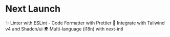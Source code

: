 # Next Launch

✨ Linter with ESLint - Code Formatter with Prettier
🎨 Integrate with Tailwind v4 and Shadcn/ui
🌍 Multi-language (i18n) with next-intl
